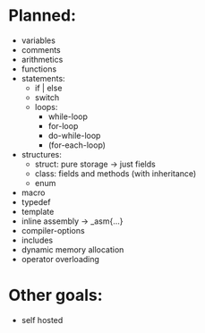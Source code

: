 # Planned:
* variables
* comments
* arithmetics
* functions
* statements:
  * if | else
  * switch
  * loops:
    * while-loop
    * for-loop
    * do-while-loop
    * (for-each-loop)
* structures:
  * struct: pure storage -> just fields
  * class: fields and methods (with inheritance)
  * enum
* macro
* typedef
* template
* inline assembly -> _asm{...}
* compiler-options
* includes
* dynamic memory allocation
* operator overloading

# Other goals:
* self hosted